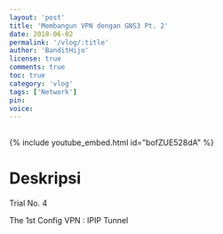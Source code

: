 ```yaml
---
layout: 'post'
title: 'Membangun VPN dengan GNS3 Pt. 2'
date: 2018-06-02
permalink: '/vlog/:title'
author: 'BanditHijo'
license: true
comments: true
toc: true
category: 'vlog'
tags: ['Network']
pin:
voice:
---
```


<div style="margin-top:30px;"></div>

{% include youtube_embed.html id="bofZUE528dA" %}

# Deskripsi

Trial No. 4

The 1st Config VPN : IPIP Tunnel
